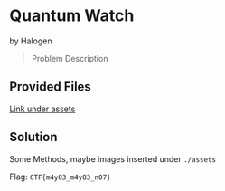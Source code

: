 # Quantum Watch
by Halogen
> Problem Description
## Provided Files
[Link under assets](./assets/)
## Solution
Some Methods, maybe images inserted under `./assets`

Flag: `CTF{m4y83_m4y83_n07}`
